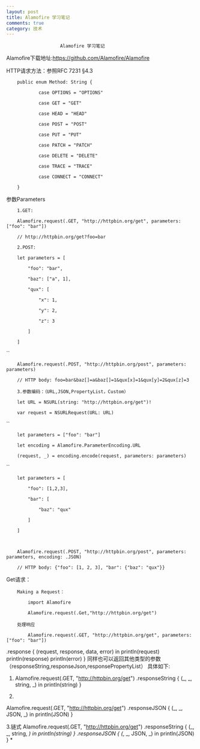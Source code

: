 ```yaml
---
layout: post
title: Alamofire 学习笔记
comments: true
category: 技术
---
```

						Alamofire 学习笔记

Alamofire下载地址:https://github.com/Alamofire/Alamofire

HTTP请求方法：参照RFC 7231 §4.3

			

		public enum Method: String {

		   	    case OPTIONS = "OPTIONS"

			    case GET = "GET"

			    case HEAD = "HEAD"

			    case POST = "POST"

			    case PUT = "PUT"

			    case PATCH = "PATCH"

			    case DELETE = "DELETE"

			    case TRACE = "TRACE"

			    case CONNECT = "CONNECT"

		}

		

参数Parameters

					

		1.GET:

		Alamofire.request(.GET, "http://httpbin.org/get", parameters: ["foo": "bar"])

		// http://httpbin.org/get?foo=bar

		2.POST:

		let parameters = [

		    "foo": "bar",

		    "baz": ["a", 1],

		    "qux": [

		        "x": 1,

		        "y": 2,

		        "z": 3

		    ]

		]

``		

		Alamofire.request(.POST, "http://httpbin.org/post", parameters: parameters)

		// HTTP body: foo=bar&baz[]=a&baz[]=1&qux[x]=1&qux[y]=2&qux[z]=3

		3.参数编码：（URL,JSON,PropertyList，Custom）

		let URL = NSURL(string: "http://httpbin.org/get")!

		var request = NSURLRequest(URL: URL)

``		

		let parameters = ["foo": "bar"]

		let encoding = Alamofire.ParameterEncoding.URL

		(request, _) = encoding.encode(request, parameters: parameters)

``		

		let parameters = [

		    "foo": [1,2,3],

		    "bar": [

		        "baz": "qux"

		    ]

		]

		

		Alamofire.request(.POST, "http://httpbin.org/post", parameters: parameters, encoding: .JSON)

		// HTTP body: {"foo": [1, 2, 3], "bar": {"baz": "qux"}}

Get请求：

		

		Making a Request：

			import Alamofire

			Alamofire.request(.Get,"http://httpbin.org/get")

		处理响应

			Alamofire.request(.GET, "http://httpbin.org/get", parameters: ["foo": "bar"])

   .response { (request, response, data, error) in
               println(request)
               println(response)
               println(error)
             }
   同样也可以返回其他类型的参数（responseString,responseJson,responsePropertyList）
   具体如下:
  1. Alamofire.request(.GET, "http://httpbin.org/get")
   .responseString { (_, _, string, _) in
            println(string)
   }

  2.
  Alamofire.request(.GET, "http://httpbin.org/get")
   .responseJSON { (_, _, JSON, _) in
            println(JSON)
   }

  3.链式
  Alamofire.request(.GET, "http://httpbin.org/get")
   .responseString { (_, _, string, _) in
            println(string)
   }
   .responseJSON { (_, _, JSON, _) in
            println(JSON)
   }
* 

